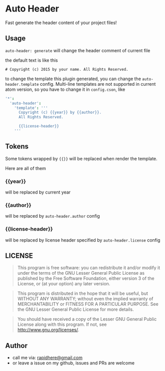 Auto Header
===

Fast generate the header content of your project files!

Usage
---

`auto-header: generate` will change the header comment of current file

the default text is like this

```
# Copyright (c) 2015 by your name. All Rights Reserved.
```

to change the template this plugin generated, you can change the `auto-header.template` config.
Multi-line templates are not supported in current atom version, so you have to change it in `config.cson`, like

```cson
'*':
  'auto-header':
    'template': '''
      Copyright (c) {{year}} by {{author}}.
      All Rights Reserved.

      {{license-header}}
    '''
```

Tokens
---

Some tokens wrapped by `{{}}` will be replaced when render the template.

Here are all of them

### {{year}}
will be replaced by current year

### {{author}}
will be replaced by `auto-header.author` config

### {{license-header}}
will be replaced by license header specified by `auto-header.license` config

LICENSE
---

>   This program is free software: you can redistribute it and/or modify
it under the terms of the GNU Lesser General Public License as published by
the Free Software Foundation, either version 3 of the License, or
(at your option) any later version.

>   This program is distributed in the hope that it will be useful,
but WITHOUT ANY WARRANTY; without even the implied warranty of
MERCHANTABILITY or FITNESS FOR A PARTICULAR PURPOSE.  See the
GNU Lesser General Public License for more details.

>   You should have received a copy of the Lesser GNU General Public License
along with this program.  If not, see <http://www.gnu.org/licenses/>.

Author
---

*   call me via: rapidhere@gmail.com
*   or leave a issue on my github, issues and PRs are welcome
